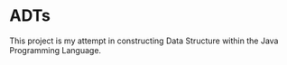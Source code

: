# ADTs

This project is my attempt in constructing Data Structure within the Java Programming Language.
